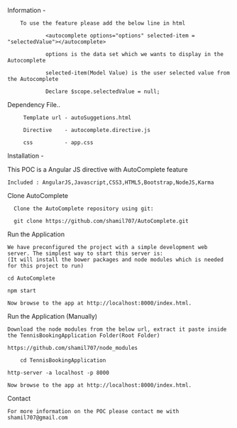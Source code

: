   
  Information -
  
  		To use the feature please add the below line in html
  
				<autocomplete options="options" selected-item = "selectedValue"></autocomplete>
		  
				options is the data set which we wants to display in the Autocomplete
		  
				selected-item(Model Value) is the user selected value from the Autocomplete
		
				Declare $scope.selectedValue = null;
  
  
  Dependency File..
  
		 Template url - autoSuggetions.html
		  
		 Directive    - autocomplete.directive.js
		  
		 css          - app.css
  
  Installation - 
  
  This POC is a Angular JS directive with AutoComplete feature
			
	Included : AngularJS,Javascript,CSS3,HTML5,Bootstrap,NodeJS,Karma

  Clone AutoComplete

      Clone the AutoComplete repository using git:

      git clone https://github.com/shamil707/AutoComplete.git
    
  Run the Application

	We have preconfigured the project with a simple development web server. The simplest way to start this server is:
	(It will install the bower packages and node modules which is needed for this project to run)
	
	cd AutoComplete
	
	npm start
	
	Now browse to the app at http://localhost:8000/index.html.
	
  Run the Application (Manually)

	Download the node modules from the below url, extract it paste inside the TennisBookingApplication Folder(Root Folder)
	
	https://github.com/shamil707/node_modules  
        
        cd TennisBookingApplication
        
	http-server -a localhost -p 8000
	
	Now browse to the app at http://localhost:8000/index.html.

 Contact

	For more information on the POC please contact me with shamil707@gmail.com
